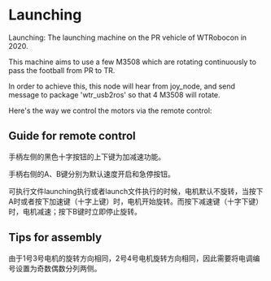 # Launching

Launching: The launching machine  on the PR vehicle of WTRobocon in 2020.

This machine aims to use a few M3508 which are rotating continuously to pass the football from PR to TR.

In order to achieve this, this node will hear from joy_node, and send message to package 'wtr_usb2ros' so that 4 M3508 will rotate.



Here's the way we control the motors via the remote control:

## Guide for remote control

手柄左侧的黑色十字按钮的上下键为加减速功能。

手柄右侧的A、B键分别为默认速度开启和急停按钮。

可执行文件launching执行或者launch文件执行的时候，电机默认不旋转，当按下A时或者按下加速键（十字上键）时，电机开始旋转。而按下减速键（十字下键）时，电机减速；按下B键时立即停止旋转。



## Tips for assembly

由于1号3号电机的旋转方向相同，2号4号电机旋转方向相同，因此需要将电调编号设置为奇数偶数分列两侧。